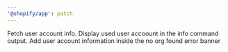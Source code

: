 ```yaml
---
'@shopify/app': patch
---
```


Fetch user account info. Display used user accoount in the info command output. Add user account information inside the no org found error banner
